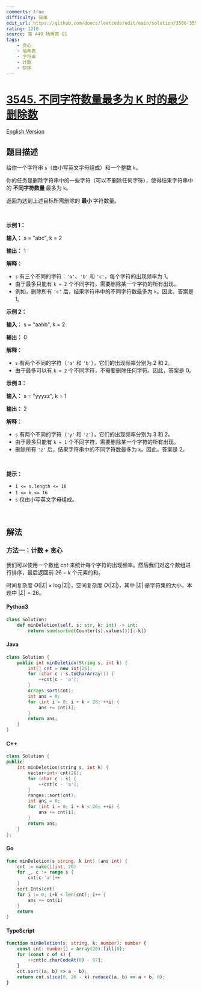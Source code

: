 ```yaml
---
comments: true
difficulty: 简单
edit_url: https://github.com/doocs/leetcode/edit/main/solution/3500-3599/3545.Minimum%20Deletions%20for%20At%20Most%20K%20Distinct%20Characters/README.md
rating: 1210
source: 第 449 场周赛 Q1
tags:
    - 贪心
    - 哈希表
    - 字符串
    - 计数
    - 排序
---
```


<!-- problem:start -->

# [3545. 不同字符数量最多为 K 时的最少删除数](https://leetcode.cn/problems/minimum-deletions-for-at-most-k-distinct-characters)

[English Version](/solution/3500-3599/3545.Minimum%20Deletions%20for%20At%20Most%20K%20Distinct%20Characters/README_EN.md)

## 题目描述

<!-- description:start -->

<p>给你一个字符串 <code>s</code>（由小写英文字母组成）和一个整数 <code>k</code>。</p>

<p>你的任务是删除字符串中的一些字符（可以不删除任何字符），使得结果字符串中的&nbsp;<strong>不同字符数量&nbsp;</strong>最多为 <code>k</code>。</p>

<p>返回为达到上述目标所需删除的&nbsp;<strong>最小&nbsp;</strong>字符数量。</p>

<p>&nbsp;</p>

<p><strong class="example">示例 1：</strong></p>

<div class="example-block">
<p><strong>输入：</strong> <span class="example-io">s = "abc", k = 2</span></p>

<p><strong>输出：</strong> <span class="example-io">1</span></p>

<p><strong>解释：</strong></p>

<ul>
	<li><code>s</code> 有三个不同的字符：<code>'a'</code>、<code>'b'</code> 和 <code>'c'</code>，每个字符的出现频率为 1。</li>
	<li>由于最多只能有 <code>k = 2</code> 个不同字符，需要删除某一个字符的所有出现。</li>
	<li>例如，删除所有 <code>'c'</code> 后，结果字符串中的不同字符数最多为 <code>k</code>。因此，答案是 1。</li>
</ul>
</div>

<p><strong class="example">示例 2：</strong></p>

<div class="example-block">
<p><strong>输入：</strong> <span class="example-io">s = "aabb", k = 2</span></p>

<p><strong>输出：</strong> <span class="example-io">0</span></p>

<p><strong>解释：</strong></p>

<ul>
	<li><code>s</code> 有两个不同的字符（<code>'a'</code> 和 <code>'b'</code>），它们的出现频率分别为 2 和 2。</li>
	<li>由于最多可以有 <code>k = 2</code> 个不同字符，不需要删除任何字符。因此，答案是 0。</li>
</ul>
</div>

<p><strong class="example">示例 3：</strong></p>

<div class="example-block">
<p><strong>输入：</strong> <span class="example-io">s = "yyyzz", k = 1</span></p>

<p><strong>输出：</strong> <span class="example-io">2</span></p>

<p><strong>解释：</strong></p>

<ul>
	<li><code>s</code> 有两个不同的字符（<code>'y'</code> 和 <code>'z'</code>），它们的出现频率分别为 3 和 2。</li>
	<li>由于最多只能有 <code>k = 1</code> 个不同字符，需要删除某一个字符的所有出现。</li>
	<li>删除所有 <code>'z'</code> 后，结果字符串中的不同字符数最多为 <code>k</code>。因此，答案是 2。</li>
</ul>
</div>

<p>&nbsp;</p>

<p><strong>提示：</strong></p>

<ul>
	<li><code>1 &lt;= s.length &lt;= 16</code></li>
	<li><code>1 &lt;= k &lt;= 16</code></li>
	<li><code>s</code> 仅由小写英文字母组成。</li>
</ul>

<p>&nbsp;</p>

<!-- description:end -->

## 解法

<!-- solution:start -->

### 方法一：计数 + 贪心

我们可以使用一个数组 $\textit{cnt}$ 来统计每个字符的出现频率。然后我们对这个数组进行排序，最后返回前 $26 - k$ 个元素的和。

时间复杂度 $O(|\Sigma| \times \log |\Sigma|)$，空间复杂度 $O(|\Sigma|)$，其中 $|\Sigma|$ 是字符集的大小，本题中 $|\Sigma| = 26$。

<!-- tabs:start -->

#### Python3

```python
class Solution:
    def minDeletion(self, s: str, k: int) -> int:
        return sum(sorted(Counter(s).values())[:-k])
```

#### Java

```java
class Solution {
    public int minDeletion(String s, int k) {
        int[] cnt = new int[26];
        for (char c : s.toCharArray()) {
            ++cnt[c - 'a'];
        }
        Arrays.sort(cnt);
        int ans = 0;
        for (int i = 0; i + k < 26; ++i) {
            ans += cnt[i];
        }
        return ans;
    }
}
```

#### C++

```cpp
class Solution {
public:
    int minDeletion(string s, int k) {
        vector<int> cnt(26);
        for (char c : s) {
            ++cnt[c - 'a'];
        }
        ranges::sort(cnt);
        int ans = 0;
        for (int i = 0; i + k < 26; ++i) {
            ans += cnt[i];
        }
        return ans;
    }
};
```

#### Go

```go
func minDeletion(s string, k int) (ans int) {
	cnt := make([]int, 26)
	for _, c := range s {
		cnt[c-'a']++
	}
	sort.Ints(cnt)
	for i := 0; i+k < len(cnt); i++ {
		ans += cnt[i]
	}
	return
}
```

#### TypeScript

```ts
function minDeletion(s: string, k: number): number {
    const cnt: number[] = Array(26).fill(0);
    for (const c of s) {
        ++cnt[c.charCodeAt(0) - 97];
    }
    cnt.sort((a, b) => a - b);
    return cnt.slice(0, 26 - k).reduce((a, b) => a + b, 0);
}
```

<!-- tabs:end -->

<!-- solution:end -->

<!-- problem:end -->
